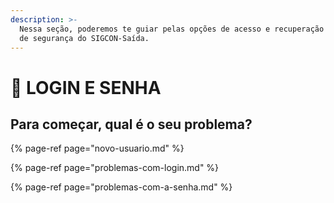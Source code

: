 ```yaml
---
description: >-
  Nessa seção, poderemos te guiar pelas opções de acesso e recuperação de dados
  de segurança do SIGCON-Saída.
---
```


# 🔑 LOGIN E SENHA

## Para começar, qual é o seu problema?

{% page-ref page="novo-usuario.md" %}

{% page-ref page="problemas-com-login.md" %}

{% page-ref page="problemas-com-a-senha.md" %}

